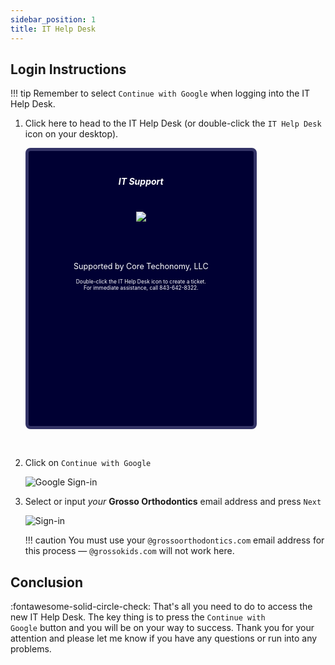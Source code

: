 ```yaml
---
sidebar_position: 1
title: IT Help Desk
---
```


## Login Instructions

!!! tip
    Remember to select `Continue with Google` when logging into the IT Help Desk.


1. Click <Link to="{{ ithelpdesk.link }}" target="_blank">here</Link> to head to the <Link to={ithelpdesk} target="_blank">IT Help Desk</Link> (or double-click the `IT Help Desk` icon on your desktop).
    
    <div id="desktop">
        <h5 style="color: white;">IT Support</h5><br>
        <a
        href="{{ ithelpdesk.link }}"><img
            class="img-fluid" src="/images/help-desk-shortcut.png"></a>
        <br><br><br><br>
        <p style="color: white; font-size: .9em;">Supported by Core Techonomy, LLC</p>
        <p style="color: white; font-size: .6em;">Double-click the IT Help Desk icon to create a ticket.<br>For
        immediate assistance, call 843-642-8322.</p>
    </div>

<br />

2. Click on `Continue with Google`

    ![Google Sign-in](/images/google-sign-in.png)

3. Select or input *your* **Grosso Orthodontics** email address and press `Next`

    ![Sign-in](/images/sign-in.png)

    !!! caution
        You must use your `@grossoorthodontics.com` email address for this process — `@grossokids.com` will not work here.
    

## Conclusion

:fontawesome-solid-circle-check: That's all you need to do to access the new IT Help Desk. The key thing is to press the <code>Continue with Google</code> button and you will be on your way to success. Thank you for your attention and please let me know if you have any questions or run into any problems.


<style>
#desktop {
    border-radius: 8px;
    padding: 20px;
    width: 320px;
    height: 400px;
    text-align: center;
    background: #000033;
    border: 5px solid #333366;
}
</style>